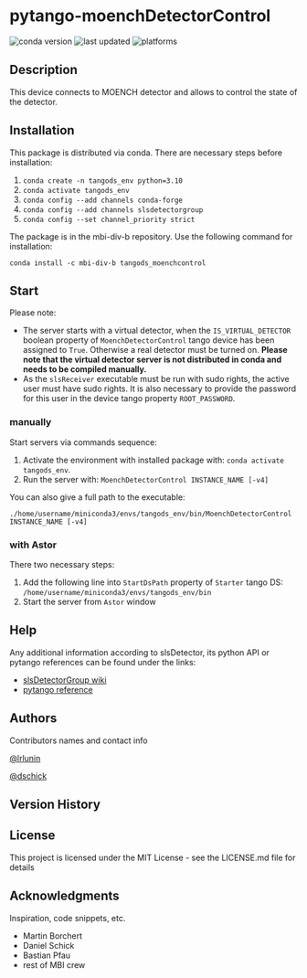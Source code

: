 # pytango-moenchDetectorControl
![conda version](https://anaconda.org/mbi-div-b/tangods_moenchcontrol/badges/version.svg)
![last updated](https://anaconda.org/mbi-div-b/tangods_moenchcontrol/badges/latest_release_date.svg
)
![platforms](https://anaconda.org/mbi-div-b/tangods_moenchcontrol/badges/platforms.svg
)

## Description

This device connects to MOENCH detector and allows to control the state of the detector.

## Installation
This package is distributed via conda. There are necessary steps before installation:
1. `conda create -n tangods_env python=3.10`
2. `conda activate tangods_env`
3. `conda config --add channels conda-forge`
4. `conda config --add channels slsdetectorgroup`
5. `conda config --set channel_priority strict`

The package is in the mbi-div-b repository. Use the following command for installation:

`conda install -c mbi-div-b tangods_moenchcontrol`

## Start
Please note:
* The server starts with a virtual detector, when the `IS_VIRTUAL_DETECTOR` boolean property of `MoenchDetectorControl` tango device has been assigned to `True`. Otherwise a real detector must be turned on. **Please note that the virtual detector server is not distributed in conda and needs to be compiled manually.**
* As the `slsReceiver` executable must be run with sudo rights, the active user must have sudo rights. It is also necessary to provide the password for this user in the device tango property `ROOT_PASSWORD`. 

### manually
Start servers via commands sequence:
1. Activate the environment with installed package with: `conda activate tangods_env`.
2. Run the server with: `MoenchDetectorControl INSTANCE_NAME [-v4]`

You can also give a full path to the executable:

`./home/username/miniconda3/envs/tangods_env/bin/MoenchDetectorControl INSTANCE_NAME [-v4]`
### with Astor
There two necessary steps:
1. Add the following line into `StartDsPath` property of `Starter` tango DS: `/home/username/miniconda3/envs/tangods_env/bin`
2. Start the server from `Astor` window

## Help

Any additional information according to slsDetector, its python API or pytango references can be found under the links:

* [slsDetectorGroup wiki](https://slsdetectorgroup.github.io/devdoc/pydetector.html)
* [pytango reference](https://pytango.readthedocs.io/en/stable/)

## Authors

Contributors names and contact info

[@lrlunin](https://github.com/lrlunin)

[@dschick](https://github.com/dschick)
## Version History


## License

This project is licensed under the MIT License - see the LICENSE.md file for details

## Acknowledgments

Inspiration, code snippets, etc.
* Martin Borchert
* Daniel Schick
* Bastian Pfau
* rest of MBI crew 
